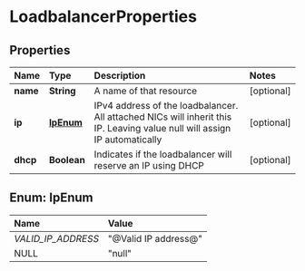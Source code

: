 # LoadbalancerProperties

## Properties

| Name | Type | Description | Notes |
| :--- | :--- | :--- | :--- |
| **name** | **String** | A name of that resource | \[optional\] |
| **ip** | [**IpEnum**](loadbalancerproperties.md#IpEnum) | IPv4 address of the loadbalancer. All attached NICs will inherit this IP. Leaving value null will assign IP automatically | \[optional\] |
| **dhcp** | **Boolean** | Indicates if the loadbalancer will reserve an IP using DHCP | \[optional\] |

## Enum: IpEnum

| Name | Value |
| :--- | :--- |
| _VALID\_IP\_ADDRESS_ | "@Valid IP address@" |
| NULL | "null" |


